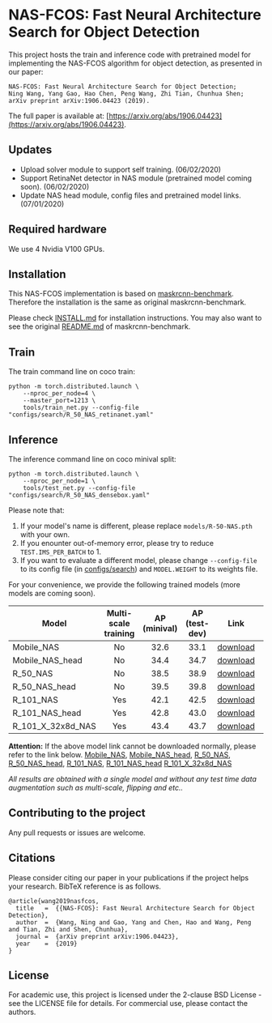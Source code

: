 # NAS-FCOS: Fast Neural Architecture Search for Object Detection

This project hosts the train and inference code with pretrained model for implementing the NAS-FCOS algorithm for object detection, as presented in our paper:

    NAS-FCOS: Fast Neural Architecture Search for Object Detection;
    Ning Wang, Yang Gao, Hao Chen, Peng Wang, Zhi Tian, Chunhua Shen;
    arXiv preprint arXiv:1906.04423 (2019).

The full paper is available at: [https://arxiv.org/abs/1906.04423](https://arxiv.org/abs/1906.04423). 

## Updates
* Upload solver module to support self training. (06/02/2020)
* Support RetinaNet detector in NAS module (pretrained model coming soon). (06/02/2020)
* Update NAS head module, config files and pretrained model links. (07/01/2020)

## Required hardware
We use 4 Nvidia V100 GPUs. 


## Installation

This NAS-FCOS implementation is based on [maskrcnn-benchmark](https://github.com/facebookresearch/maskrcnn-benchmark). Therefore the installation is the same as original maskrcnn-benchmark.

Please check [INSTALL.md](INSTALL.md) for installation instructions.
You may also want to see the original [README.md](MASKRCNN_README.md) of maskrcnn-benchmark.

## Train
The train command line on coco train:

    python -m torch.distributed.launch \
        --nproc_per_node=4 \
        --master_port=1213 \
        tools/train_net.py --config-file "configs/search/R_50_NAS_retinanet.yaml"

## Inference
The inference command line on coco minival split:

    python -m torch.distributed.launch \
        --nproc_per_node=1 \
        tools/test_net.py --config-file "configs/search/R_50_NAS_densebox.yaml"

Please note that:
1) If your model's name is different, please replace `models/R-50-NAS.pth` with your own.
2) If you enounter out-of-memory error, please try to reduce `TEST.IMS_PER_BATCH` to 1.
3) If you want to evaluate a different model, please change `--config-file` to its config file (in [configs/search](configs/search)) and `MODEL.WEIGHT` to its weights file.

For your convenience, we provide the following trained models (more models are coming soon).

Model | Multi-scale training | AP (minival) | AP (test-dev) | Link | Fetch Code
--- |:---:|:---:|:--:|:---:|:---:|
Mobile_NAS | No | 32.6 | 33.1 | [download](https://pan.baidu.com/s/1wx1qeiIVo64d51zyiJAauQ) | 3dm9 
Mobile_NAS_head | No | 34.4 | 34.7 | [download](https://mega.nz/#!ruIzSSxR!NIQEk-PG-aPYdSryRpSscE3pD81YJysVs6z1-o48-V0) | -
R_50_NAS | No | 38.5 | 38.9 | [download](https://pan.baidu.com/s/1-eH5Rs0KKGpx7nQa22vJOA) |f88u
R_50_NAS_head | No | 39.5 | 39.8 | [download](https://mega.nz/#!H7g0TQ6R!VL9jEjviVMSuPoOYeZceS8usnoy3bulZDrHc0QDIO6A) | -
R_101_NAS | Yes | 42.1 | 42.5 | [download](https://pan.baidu.com/s/1pRgVIsWtXdDea1EE23JGRg) | euuz
R_101_NAS_head | Yes | 42.8 | 43.0 | [download](https://mega.nz/#!uiJj3ICR!NdU3VaBtsdySFS0QezVpiV8Yz4h4CaqG63ST357860E) | -
R_101_X_32x8d_NAS | Yes | 43.4 | 43.7 | [download](https://pan.baidu.com/s/1tn6mfXKsaVH9-HBxQCNrTg) | 4cci

**Attention:** If the above model link cannot be downloaded normally, please refer to the link below.
[Mobile_NAS](https://mega.nz/#!Gu4DAS7K!Cp46jUVhOIvVhPUOtukrHKJfao_Pk5vAwaU_xz8haR0),
[Mobile_NAS_head](https://mega.nz/#!ruIzSSxR!NIQEk-PG-aPYdSryRpSscE3pD81YJysVs6z1-o48-V0),
[R_50_NAS](https://mega.nz/#!y34TGYbJ!Vv_k-GcGTW7A_F_Ov5f44PfzCfpK6oYrtS1ZIC9gFK8),
[R_50_NAS_head](https://mega.nz/#!H7g0TQ6R!VL9jEjviVMSuPoOYeZceS8usnoy3bulZDrHc0QDIO6A),
[R_101_NAS](https://mega.nz/#!Xqx1TS7S!MPiiasknw6M2aJjdR6SkevFFadgmJW8_TOJig_naXnE),
[R_101_NAS_head](https://mega.nz/#!uiJj3ICR!NdU3VaBtsdySFS0QezVpiV8Yz4h4CaqG63ST357860E)
[R_101_X_32x8d_NAS](https://mega.nz/#!qqpRUCaI!tj24t4tLWF_Qn56ZvdTkdxWzoXcP1gFEwgk4OK__Shw)


*All results are obtained with a single model and without any test time data augmentation such as multi-scale, flipping and etc..* 


## Contributing to the project

Any pull requests or issues are welcome.

## Citations
Please consider citing our paper in your publications if the project helps your research. BibTeX reference is as follows.
```
@article{wang2019nasfcos,
  title   =  {{NAS-FCOS}: Fast Neural Architecture Search for Object Detection},
  author  =  {Wang, Ning and Gao, Yang and Chen, Hao and Wang, Peng and Tian, Zhi and Shen, Chunhua},
  journal =  {arXiv preprint arXiv:1906.04423},
  year    =  {2019}
}
```


## License

For academic use, this project is licensed under the 2-clause BSD License - see the LICENSE file for details. For commercial use, please contact the authors. 